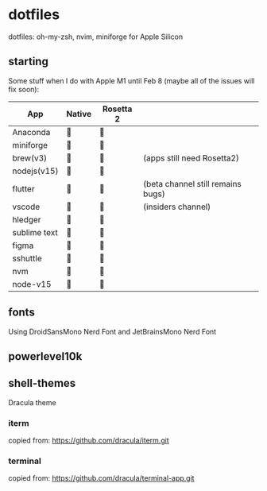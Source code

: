 # dotfiles

dotfiles: oh-my-zsh, nvim, miniforge for Apple Silicon

## starting

Some stuff when I do with Apple M1 until Feb 8
(maybe all of the issues will fix soon):

| App          | Native  | Rosetta 2 |                                   |
|--------------|---------|-----------|-----------------------------------|
| Anaconda     |        |          |                                   |
| miniforge    |        |          |                                   |
| brew(v3)     |        |          | (apps still need Rosetta2)        |
| nodejs(v15)  |        |          |                                   |
| flutter      |        |          | (beta channel still remains bugs) |
| vscode       |        |          | (insiders channel)                |
| hledger      |        |          |                                   |
| sublime text |        |          |                                   |
| figma        |        |          |                                   |
| sshuttle     |        |          |                                   |
| nvm          |        |          |                                   |
| node-v15     |        |          |                                   |

## fonts

Using DroidSansMono Nerd Font and JetBrainsMono Nerd Font

## powerlevel10k

## shell-themes

Dracula theme

### iterm

copied from: https://github.com/dracula/iterm.git

### terminal

copied from: https://github.com/dracula/terminal-app.git